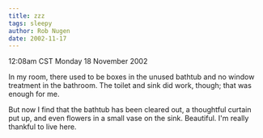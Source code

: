 ```yaml
---
title: zzz
tags: sleepy
author: Rob Nugen
date: 2002-11-17
---
```


<p class=date>12:08am CST Monday 18 November 2002</p>

<p>In my room, there used to be boxes in the unused bathtub and no
window treatment in the bathroom.  The toilet and sink did work,
though; that was enough for me.</p>

<p>But now I find that the bathtub has been cleared out, a thoughtful
curtain put up, and even flowers in a small vase on the sink.
Beautiful.  I'm really thankful to live here.</p>
